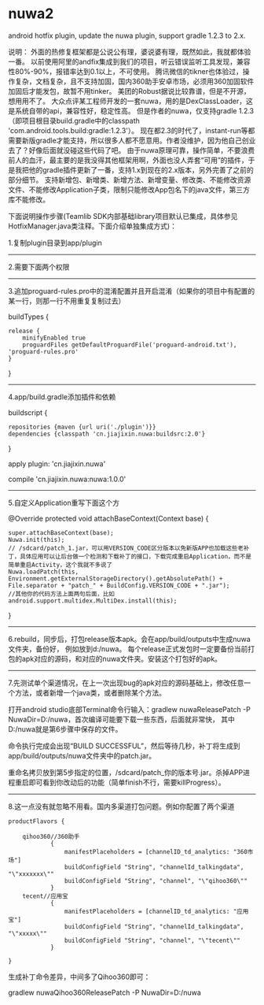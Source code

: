 # nuwa2
android hotfix plugin, update the nuwa plugin, support gradle 1.2.3 to 2.x.

说明：
外面的热修复框架都是公说公有理，婆说婆有理，既然如此，我就都体验一番。
以前使用阿里的andfix集成到我们的项目，听云错误监听工具发现，兼容性80%-90%，报错率达到0.1以上，不可使用。
腾讯微信的tikner也体验过，操作复杂，文档复杂，且不支持加固，国内360助手安卓市场，必须用360加固软件加固后才能发包，故暂不用tinker。
美团的Robust据说比较靠谱，但是不开源，想用用不了。
大众点评某工程师开发的一套nuwa，用的是DexClassLoader，这是系统自带的api，兼容性好，稳定性高。
但是作者的nuwa，仅支持gradle 1.2.3（即项目根目录build.gradle中的classpath 'com.android.tools.build:gradle:1.2.3'）。
现在都2.3的时代了，instant-run等都需要新版gradle才能支持，所以很多人都不愿意用。作者没维护，因为他自己创业去了？好像后面就没碰这些代码了吧。
由于nuwa原理可靠，操作简单，不要浪费前人的血汗，最主要的是我没得其他框架用啊，外面也没人弄套“可用”的插件，于是我把他的gradle插件更新了一番，支持1.x到现在的2.x版本，另外完善了之前的部分细节。
支持新增包、新增类、新增方法、新增变量、修改类、不能修改资源文件、不能修改Application子类，限制只能修改App包名下的java文件，第三方库不能修改。

下面说明操作步骤(Teamlib SDK内部基础library项目默认已集成，具体参见HotfixManager.java类注释。下面介绍单独集成方式)：

1.复制plugin目录到app/plugin

-------------------------------------------------------------------------------------------------------------------------------

2.需要下面两个权限

<uses-permission android:name="android.permission.READ_EXTERNAL_STORAGE"/>
<uses-permission android:name="android.permission.WRITE_EXTERNAL_STORAGE"/>

-------------------------------------------------------------------------------------------------------------------------------

3.追加proguard-rules.pro中的混淆配置并且开启混淆（如果你的项目中有配置的某一行，则那一行不用重复复制过去）

buildTypes {

	release {
		minifyEnabled true
		proguardFiles getDefaultProguardFile('proguard-android.txt'), 'proguard-rules.pro'
	}
	
}

-------------------------------------------------------------------------------------------------------------------------------

4.app/build.gradle添加插件和依赖

buildscript {

    repositories {maven {url uri('./plugin')}}
    dependencies {classpath 'cn.jiajixin.nuwa:buildsrc:2.0'}
    
}

apply plugin: 'cn.jiajixin.nuwa'


compile 'cn.jiajixin.nuwa:nuwa:1.0.0'

-------------------------------------------------------------------------------------------------------------------------------

5.自定义Application重写下面这个方

@Override
protected void attachBaseContext(Context base) {

	super.attachBaseContext(base);
	Nuwa.init(this);
	// /sdcard/patch_1.jar，可以用VERSION_CODE区分版本以免新版APP也加载这些老补丁，具体应用可以让后台做一个检测和下载补丁的接口，下载完成重启Application，而不是简单重启Activity，这个我就不多说了
	Nuwa.loadPatch(this, Environment.getExternalStorageDirectory().getAbsolutePath() + File.separator + "patch_" + BuildConfig.VERSION_CODE + ".jar");
	//其他你的代码方法上面两句后面，比如android.support.multidex.MultiDex.install(this);
	
}

-------------------------------------------------------------------------------------------------------------------------------

6.rebuild，同步后，打包release版本apk。会在app/build/outputs中生成nuwa文件夹，备份好，
例如放到d:/nuwa。
每个release正式发包时一定要备份当前打包的apk对应的源码，和对应的nuwa文件夹。安装这个打包好的apk。

-------------------------------------------------------------------------------------------------------------------------------

7.先测试单个渠道情况，在上一次出现bug的apk对应的源码基础上，修改任意一个方法，或者新增一个java类，或者删除某个方法。

打开android studio底部Terminal命令行输入：gradlew nuwaReleasePatch -P NuwaDir=D:/nuwa，首次编译可能要下载一些东西，后面就非常快，
其中D:/nuwa就是第6步骤中保存的文件。

命令执行完成会出现“BUILD SUCCESSFUL”，然后等待几秒，补丁将生成到app/build/outputs/nuwa文件夹中的patch.jar。

重命名拷贝放到第5步指定的位置，/sdcard/patch_你的版本号.jar。杀掉APP进程重启即可看到你改动后的功能（简单finish不行，需要killProgress）。

-------------------------------------------------------------------------------------------------------------------------------

8.这一点没有就忽略不用看。国内多渠道打包问题。例如你配置了两个渠道

	productFlavors {
	
        qihoo360//360助手
                {
                    manifestPlaceholders = [channelID_td_analytics: "360市场"]
                    buildConfigField "String", "channelId_talkingdata", "\"xxxxxxx\""
                    buildConfigField "String", "channel", "\"qihoo360\""
                }
        tecent//应用宝
                {
                    manifestPlaceholders = [channelID_td_analytics: "应用宝"]
                    buildConfigField "String", "channelId_talkingdata", "\"xxxxx\""
                    buildConfigField "String", "channel", "\"tecent\""
                }
		
    }
    
生成补丁命令差异，中间多了Qihoo360即可：

gradlew nuwaQihoo360ReleasePatch -P NuwaDir=D:/nuwa

